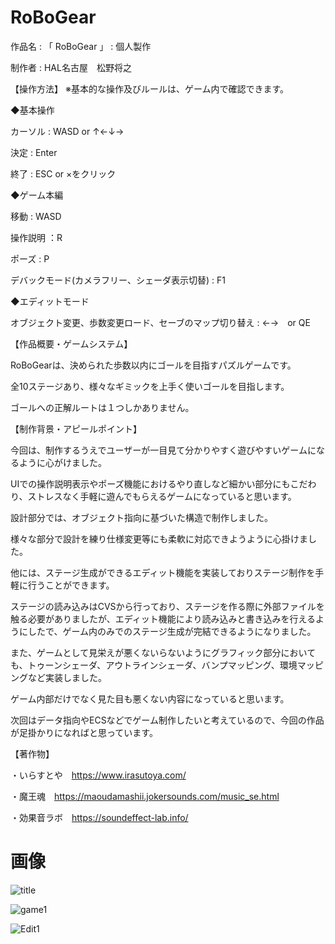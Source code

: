 # RoBoGear

作品名 : 「 RoBoGear 」 : 個人製作

制作者 : HAL名古屋　松野将之

【操作方法】
※基本的な操作及びルールは、ゲーム内で確認できます。

◆基本操作

カーソル : WASD or ↑←↓→

決定 : Enter

終了 : ESC or ×をクリック

◆ゲーム本編

移動 : WASD

操作説明 ：R

ポーズ : P

デバックモード(カメラフリー、シェーダ表示切替) : F1

◆エディットモード

オブジェクト変更、歩数変更ロード、セーブのマップ切り替え : ←→　or QE


【作品概要・ゲームシステム】

RoBoGearは、決められた歩数以内にゴールを目指すパズルゲームです。

全10ステージあり、様々なギミックを上手く使いゴールを目指します。

ゴールへの正解ルートは１つしかありません。

【制作背景・アピールポイント】

今回は、制作するうえでユーザーが一目見て分かりやすく遊びやすいゲームになるように心がけました。

UIでの操作説明表示やポーズ機能におけるやり直しなど細かい部分にもこだわり、ストレスなく手軽に遊んでもらえるゲームになっていると思います。

設計部分では、オブジェクト指向に基づいた構造で制作しました。

様々な部分で設計を練り仕様変更等にも柔軟に対応できようように心掛けました。

他には、ステージ生成ができるエディット機能を実装しておりステージ制作を手軽に行うことができます。

ステージの読み込みはCVSから行っており、ステージを作る際に外部ファイルを触る必要がありましたが、エディット機能により読み込みと書き込みを行えるようにしたで、ゲーム内のみでのステージ生成が完結できるようになりました。

また、ゲームとして見栄えが悪くないらないようにグラフィック部分においても、トゥーンシェーダ、アウトラインシェーダ、バンプマッピング、環境マッピングなど実装しました。

ゲーム内部だけでなく見た目も悪くない内容になっていると思います。

次回はデータ指向やECSなどでゲーム制作したいと考えているので、今回の作品が足掛かりになればと思っています。

【著作物】

・いらすとや　https://www.irasutoya.com/

・魔王魂　https://maoudamashii.jokersounds.com/music_se.html

・効果音ラボ　https://soundeffect-lab.info/

# 画像

![title](https://user-images.githubusercontent.com/95344747/153701751-5a5c95fd-6f39-4caf-bd76-ef91b39da794.png)

![game1](https://user-images.githubusercontent.com/95344747/153701762-8410add6-6c85-44e8-bfae-01779de18960.png)

![Edit1](https://user-images.githubusercontent.com/95344747/153701765-679ad0ef-d50f-4316-b0a6-9e731d39da32.png)

